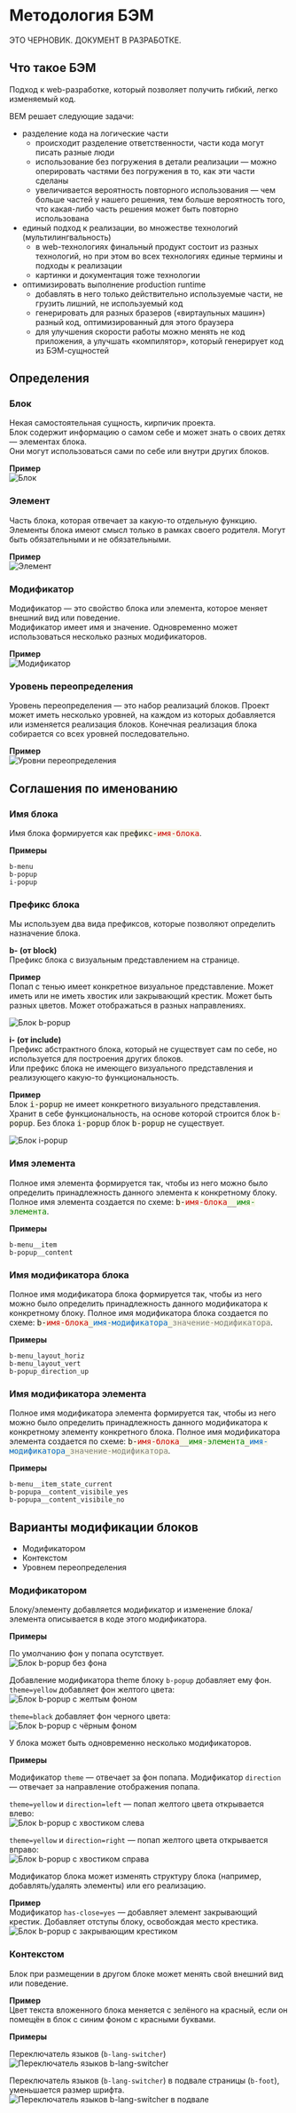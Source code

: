 # Методология БЭМ

ЭТО ЧЕРНОВИК. ДОКУМЕНТ В РАЗРАБОТКЕ.

## Что такое БЭМ

Подход к web-разработке, который позволяет получить гибкий, легко изменяемый код.

BEM решает следующие задачи:

 * разделение кода на логические части
    * происходит разделение ответственности, части кода могут писать разные люди
    * использование без погружения в детали реализации — можно оперировать частями
    без погружения в то, как эти части сделаны
    * увеличивается вероятность повторного использования — чем больше частей у нашего решения,
    тем больше вероятность того, что какая-либо часть решения может быть повторно использована
 * единый подход к реализации, во множестве технологий (мультилингвальность)
    * в web-технологиях финальный продукт состоит из разных технологий, но при этом во всех
     технологиях единые термины и подходы к реализации
    * картинки и документация тоже технологии
 * оптимизировать выполнение production runtime
    * добавлять в него только действительно используемые части, не грузить лишний, не используемый код
    * генерировать для разных бразеров («виртаульных машин») разный код, оптимизированный для этого браузера
    * для улучшения скорости работы можно менять не код приложения, а улучшать «компилятор»,
    который генерирует код из БЭМ-сущностей

## Определения

### Блок
Некая самостоятельная сущность, кирпичик проекта.<br/>
Блок содержит информацию о самом себе и может знать о своих детях — элементах блока.<br/>
Они могут использоваться сами по себе или внутри других блоков.

**Пример**<br/>
![Блок](https://github.com/bem/bem-method/raw/master/images/search.ru.png)

### Элемент
Часть блока, которая отвечает за какую-то отдельную функцию.<br/>
Элементы блока имеют смысл только в рамках своего родителя. Могут быть обязательными и не обязательными.

**Пример**<br/>
![Элемент](https://github.com/bem/bem-method/raw/master/images/search-e.ru.png)

### Модификатор
Модификатор — это свойство блока или элемента, которое меняет внешний вид или поведение.<br/>
Модификатор имеет имя и значение. Одновременно может использоваться несколько разных модификаторов.

**Пример**<br/>
![Модификатор](https://github.com/bem/bem-method/raw/master/images/search-m.ru.png)

### Уровень переопределения
Уровень переопределения — это набор реализаций блоков. Проект может
иметь несколько уровней, на каждом из которых добавляется или изменяется
реализация блоков. Конечная реализация блока собирается со всех уровней последовательно.

**Пример**<br/>
![Уровни переопределения](https://github.com/bem/bem-method/raw/master/images/levels.ru.png)

## Соглашения по именованию

### Имя блока
Имя блока формируется как <tt style="background: #F7F7E7;">префикс-<span style="color: #C00;">имя-блока</span></tt>.

**Примеры**

    b-menu
    b-popup
    i-popup

### Префикс блока
Мы используем два вида префиксов, которые позволяют определить назначение блока.

**b- (от block)**<br/>
Префикс блока с визуальным представлением на странице.

**Пример**<br/>
Попап с тенью имеет конкретное визуальное представление. Может иметь или не
иметь хвостик или закрывающий крестик. Может быть разных цветов. Может отображаться в разных направлениях.

![Блок b-popup](https://github.com/bem/bem-method/raw/master/images/b-popup.png)

**i- (от include)**<br/>
Префикс абстрактного блока, который не существует сам по себе, но используется
для построения других блоков.<br/>
Или префикс блока не имеющего визуального представления и реализующего какую-то
функциональность.

**Пример**<br/>
Блок <tt style="background: #F7F7E7;">i-popup</tt> не имеет конкретного визуального
представления. Хранит в себе функциональность, на основе которой строится блок
<tt style="background: #F7F7E7;">b-popup</tt>. Без блока <tt style="background: #F7F7E7;">i-popup</tt>
блок <tt style="background: #F7F7E7;">b-popup</tt> не существует.

![Блок i-popup](https://github.com/bem/bem-method/raw/master/images/i-popup.png)

### Имя элемента

Полное имя элемента формируется так, чтобы из него можно было определить
принадлежность данного элемента к конкретному блоку.<br/>
Полное имя элемента создается по схеме:
<tt style="background: #F7F7E7;">b-<span style="color: #C00;">имя-блока</span>__<span style="color: #008000;">имя-элемента</span></tt>.

**Примеры**

    b-menu__item
    b-popup__content

### Имя модификатора блока

Полное имя модификатора блока формируется так, чтобы из него можно было
определить принадлежность данного модификатора к конкретному блоку.
Полное имя модификатора блока создается по схеме:
<tt style="background: #F7F7E7;">b-<span style="color: #C00;">имя-блока</span>\_<span style="color: #06C;">имя-модификатора</span>\_<span style="color: gray;">значение-модификатора</span></tt>.

**Примеры**

    b-menu_layout_horiz
    b-menu_layout_vert
    b-popup_direction_up

### Имя модификатора элемента

Полное имя модификатора элемента формируется так, чтобы из него
можно было определить принадлежность данного модификатора к конкретному
элементу конкретного блока.
Полное имя модификатора элемента создается по схеме:
<tt style="background: #F7F7E7;">b-<span style="color: #C00;">имя-блока</span>__<span style="color: #008000;">имя-элемента</span>\_<span style="color: #06C;">имя-модификатора</span>\_<span style="color: gray;">значение-модификатора</span></tt>.

**Примеры**

    b-menu__item_state_current
    b-popupa__content_visibile_yes
    b-popupa__content_visibile_no

## Варианты модификации блоков

 * Модификатором
 * Контекстом
 * Уровнем переопределения

### Модификатором

Блоку/элементу добавляется модификатор и изменение блока/элемента описывается в коде этого модификатора.

**Примеры**

По умолчанию фон у попапа осутствует.<br/>
![Блок b-popup без фона](https://github.com/bem/bem-method/raw/master/images/b-popup-tr.png)

Добавление модификатора theme блоку `b-popup` добавляет ему фон.<br/>
`theme=yellow` добавляет фон желтого цвета:<br/>
![Блок b-popup с желтым фоном](https://github.com/bem/bem-method/raw/master/images/b-popup-yellow.png)

`theme=black` добавляет фон черного цвета:<br/>
![Блок b-popup с чёрным фоном](https://github.com/bem/bem-method/raw/master/images/b-popup-bl.png)

У блока может быть одновременно несколько модификаторов.

**Примеры**

Модификатор `theme` — отвечает за фон попапа. Модификатор
`direction` — отвечает за направление отображения попапа.

`theme=yellow` и `direction=left` — попап желтого цвета открывается влево:<br/>
![Блок b-popup с хвостиком слева](https://github.com/bem/bem-method/raw/master/images/b-popup-left.png)

`theme=yellow` и `direction=right` — попап желтого цвета открывается вправо:<br/>
![Блок b-popup с хвостиком справа](https://github.com/bem/bem-method/raw/master/images/b-popup-right.png)

Модификатор блока может изменять структуру блока (например, добавлять/удалять элементы) или его реализацию.

**Пример**<br/>
Модификатор `has-close=yes` — добавляет элемент закрывающий крестик.
Добавляет отступы блоку, освобождая место крестика.
![Блок b-popup с закрывающим крестиком](https://github.com/bem/bem-method/raw/master/images/b-popup-close.png)

### Контекстом

Блок при размещении в другом блоке может менять свой внешний вид или поведение.

**Пример**<br/>
Цвет текста вложенного блока меняется с зелёного на красный, если
он помещён в блок с синим фоном с красными буквами.

**Примеры**

Переключатель языков (`b-lang-switcher`)<br/>
![Переключатель языков b-lang-switcher](https://github.com/bem/bem-method/raw/master/images/lang-switcher.png)

Переключатель языков (`b-lang-switcher`) в подвале страницы
(`b-foot`), уменьшается размер шрифта.<br/>
![Переключатель языков b-lang-switcher в подвале](https://github.com/bem/bem-method/raw/master/images/lang-switcher-foot.png)
